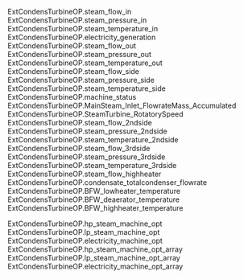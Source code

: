 ExtCondensTurbineOP.steam_flow_in
ExtCondensTurbineOP.steam_pressure_in
ExtCondensTurbineOP.steam_temperature_in
ExtCondensTurbineOP.electricity_generation
ExtCondensTurbineOP.steam_flow_out
ExtCondensTurbineOP.steam_pressure_out
ExtCondensTurbineOP.steam_temperature_out
ExtCondensTurbineOP.steam_flow_side
ExtCondensTurbineOP.steam_pressure_side
ExtCondensTurbineOP.steam_temperature_side
ExtCondensTurbineOP.machine_status
ExtCondensTurbineOP.MainSteam_Inlet_FlowrateMass_Accumulated
ExtCondensTurbineOP.SteamTurbine_RotatorySpeed
ExtCondensTurbineOP.steam_flow_2ndside
ExtCondensTurbineOP.steam_pressure_2ndside
ExtCondensTurbineOP.steam_temperature_2ndside
ExtCondensTurbineOP.steam_flow_3rdside
ExtCondensTurbineOP.steam_pressure_3rdside
ExtCondensTurbineOP.steam_temperature_3rdside
ExtCondensTurbineOP.steam_flow_highheater
ExtCondensTurbineOP.condensate_totalcondenser_flowrate
ExtCondensTurbineOP.BFW_lowheater_temperature
ExtCondensTurbineOP.BFW_deaerator_temperature
ExtCondensTurbineOP.BFW_highheater_temperature

ExtCondensTurbineOP.hp_steam_machine_opt
ExtCondensTurbineOP.lp_steam_machine_opt
ExtCondensTurbineOP.electricity_machine_opt
ExtCondensTurbineOP.hp_steam_machine_opt_array
ExtCondensTurbineOP.lp_steam_machine_opt_array
ExtCondensTurbineOP.electricity_machine_opt_array
